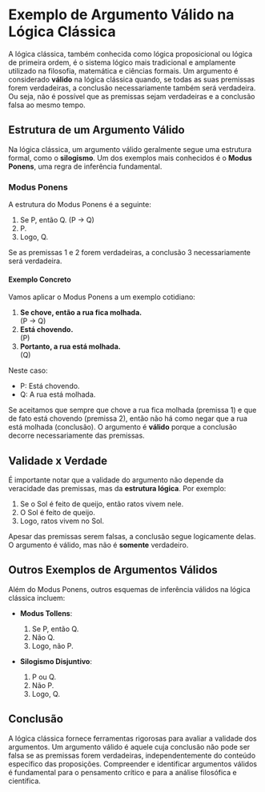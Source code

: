 # Exemplo de Argumento Válido na Lógica Clássica

A lógica clássica, também conhecida como lógica proposicional ou lógica de primeira ordem, é o sistema lógico mais tradicional e amplamente utilizado na filosofia, matemática e ciências formais. Um argumento é considerado **válido** na lógica clássica quando, se todas as suas premissas forem verdadeiras, a conclusão necessariamente também será verdadeira. Ou seja, não é possível que as premissas sejam verdadeiras e a conclusão falsa ao mesmo tempo.

## Estrutura de um Argumento Válido

Na lógica clássica, um argumento válido geralmente segue uma estrutura formal, como o **silogismo**. Um dos exemplos mais conhecidos é o **Modus Ponens**, uma regra de inferência fundamental.

### Modus Ponens

A estrutura do Modus Ponens é a seguinte:

1. Se P, então Q.  (P → Q)
2. P.
3. Logo, Q.

Se as premissas 1 e 2 forem verdadeiras, a conclusão 3 necessariamente será verdadeira.

#### Exemplo Concreto

Vamos aplicar o Modus Ponens a um exemplo cotidiano:

1. **Se chove, então a rua fica molhada.**  
   (P → Q)
2. **Está chovendo.**  
   (P)
3. **Portanto, a rua está molhada.**  
   (Q)

Neste caso:

- P: Está chovendo.
- Q: A rua está molhada.

Se aceitamos que sempre que chove a rua fica molhada (premissa 1) e que de fato está chovendo (premissa 2), então não há como negar que a rua está molhada (conclusão). O argumento é **válido** porque a conclusão decorre necessariamente das premissas.

## Validade x Verdade

É importante notar que a validade do argumento não depende da veracidade das premissas, mas da **estrutura lógica**. Por exemplo:

1. Se o Sol é feito de queijo, então ratos vivem nele.
2. O Sol é feito de queijo.
3. Logo, ratos vivem no Sol.

Apesar das premissas serem falsas, a conclusão segue logicamente delas. O argumento é válido, mas não é **somente** verdadeiro.

## Outros Exemplos de Argumentos Válidos

Além do Modus Ponens, outros esquemas de inferência válidos na lógica clássica incluem:

- **Modus Tollens**:  
  1. Se P, então Q.  
  2. Não Q.  
  3. Logo, não P.

- **Silogismo Disjuntivo**:  
  1. P ou Q.  
  2. Não P.  
  3. Logo, Q.

## Conclusão

A lógica clássica fornece ferramentas rigorosas para avaliar a validade dos argumentos. Um argumento válido é aquele cuja conclusão não pode ser falsa se as premissas forem verdadeiras, independentemente do conteúdo específico das proposições. Compreender e identificar argumentos válidos é fundamental para o pensamento crítico e para a análise filosófica e científica.